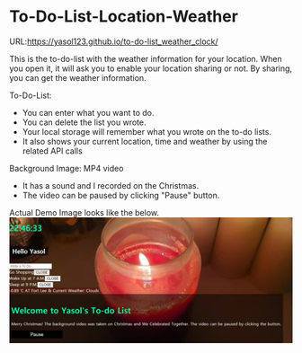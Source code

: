 # To-Do-List-Location-Weather 
URL:https://yasol123.github.io/to-do-list_weather_clock/

This is the to-do-list with the weather information for your location.
When you open it, it will ask you to enable your location sharing or not. By sharing, you can get the weather information.

To-Do-List:
- You can enter what you want to do.
- You can delete the list you wrote.
- Your local storage will remember what you wrote on the to-do lists.
- It also shows your current location, time and weather by using the related API calls

Background Image: MP4 video
 - It has a sound and I recorded on the Christmas. 
 - The video can be paused by clicking "Pause" button.
 
Actual Demo Image looks like the below.
![Demo](/demo.png)
